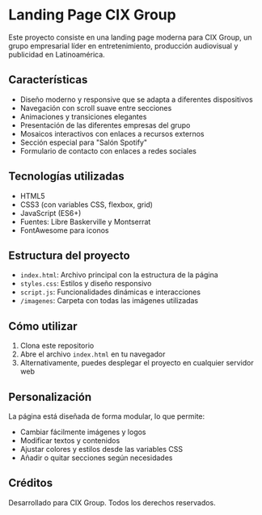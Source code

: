 # Landing Page CIX Group

Este proyecto consiste en una landing page moderna para CIX Group, un grupo empresarial líder en entretenimiento, producción audiovisual y publicidad en Latinoamérica.

## Características

- Diseño moderno y responsive que se adapta a diferentes dispositivos
- Navegación con scroll suave entre secciones
- Animaciones y transiciones elegantes
- Presentación de las diferentes empresas del grupo
- Mosaicos interactivos con enlaces a recursos externos
- Sección especial para "Salón Spotify"
- Formulario de contacto con enlaces a redes sociales

## Tecnologías utilizadas

- HTML5
- CSS3 (con variables CSS, flexbox, grid)
- JavaScript (ES6+)
- Fuentes: Libre Baskerville y Montserrat
- FontAwesome para iconos

## Estructura del proyecto

- `index.html`: Archivo principal con la estructura de la página
- `styles.css`: Estilos y diseño responsivo
- `script.js`: Funcionalidades dinámicas e interacciones
- `/imagenes`: Carpeta con todas las imágenes utilizadas

## Cómo utilizar

1. Clona este repositorio
2. Abre el archivo `index.html` en tu navegador
3. Alternativamente, puedes desplegar el proyecto en cualquier servidor web

## Personalización

La página está diseñada de forma modular, lo que permite:

- Cambiar fácilmente imágenes y logos
- Modificar textos y contenidos
- Ajustar colores y estilos desde las variables CSS
- Añadir o quitar secciones según necesidades

## Créditos

Desarrollado para CIX Group. Todos los derechos reservados. 